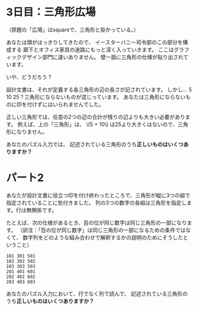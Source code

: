 # 3日目：三角形広場

（原題の「広場」はsquareで、三角形と掛かっている。）

あなたは頭がはっきりしてきたので、
イースターバニー司令部のこの部分を構成する
廊下とオフィス家具の迷路にもっと深く入っていきます。
ここはグラフィックデザイン部門に違いありません。
壁一面に三角形の仕様が貼り出されています。

いや、どうだろう？

設計文書は、それが定義する各三角形の辺の長さが記されています。
しかし… 5 10 25？三角形にならないものが混じっています。
あなたは三角形にならないものに印を付けずにはいられませんでした。

正しい三角形では、任意の2つの辺の合計が残りの辺よりも大きい必要があります。
例えば、上の「三角形」は、
\\(5 + 10\\) は25より大きくはないので、三角形になりません。

あなたのパズル入力では、
記述されている三角形のうち**正しいものはいくつありますか？**

# パート2

あなたが設計文書に役立つ印を付け終わったところで、三角形が縦に3つの組で指定されていることに気付きました。
列の3つの数字の各組は三角形を指定します。行は無関係です。

たとえば、次の仕様があるとき、百の位が同じ数字は同じ三角形の一部になります。
（訳注：「百の位が同じ数字」は同じ三角形の一部になるための条件ではなくて、
数字列をどのような組み合わせで解釈するかの説明のためにそうしたということ）

~~~
101 301 501
102 302 502
103 303 503
201 401 601
202 402 602
203 403 603
~~~

あなたのパズル入力において、行でなく列で読んで、
記述されている三角形のうち**正しいものはいくつありますか？**
